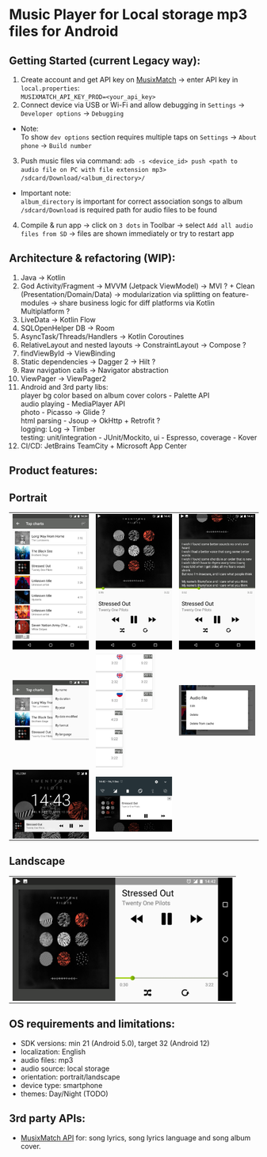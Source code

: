 # Music Player for Local storage mp3 files for Android

## Getting Started (current Legacy way): 
1. Create account and get API key on [MusixMatch](https://developer.musixmatch.com) -> enter API key in `local.properties`:<br/>`MUSIXMATCH_API_KEY_PROD=<your_api_key>`
2. Connect device via USB or Wi-Fi and allow debugging in `Settings` -> `Developer options` -> `Debugging` 
- Note:
<br/> To show `dev options` section requires multiple taps on `Settings` -> `About phone` -> `Build number`
3. Push music files via command: `adb -s <device_id> push <path to audio file on PC with file extension mp3> /sdcard/Download/<album_directory>/`

- Important note:
<br/> `album_directory` is important for correct association songs to album
<br/> `/sdcard/Download` is required path for audio files to be found

4. Compile & run app -> click on `3 dots` in Toolbar -> select `Add all audio files from SD` -> files are shown immediately or try to restart app 

## Architecture & refactoring (WIP):
1. Java -> Kotlin
2. God Activity/Fragment -> MVVM (Jetpack ViewModel) -> MVI ? + Clean (Presentation/Domain/Data) -> modularization via splitting on feature-modules -> share business logic for diff platforms via Kotlin Multiplatform ?
3. LiveData -> Kotlin Flow
4. SQLOpenHelper DB -> Room
5. AsyncTask/Threads/Handlers -> Kotlin Coroutines
6. RelativeLayout and nested layouts -> ConstraintLayout -> Compose ?
7. findViewById -> ViewBinding
8. Static dependencies -> Dagger 2 -> Hilt ?
9. Raw navigation calls -> Navigator abstraction
10. ViewPager -> ViewPager2
11. Android and 3rd party libs: 
<br/> player bg color based on album cover colors - Palette API
<br/> audio playing - MediaPlayer API
<br/> photo - Picasso -> Glide ?
<br/> html parsing - Jsoup -> OkHttp + Retrofit ?
<br/> logging: Log -> Timber
<br/> testing: unit/integration - JUnit/Mockito, ui - Espresso, coverage - Kover
12. CI/CD: JetBrains TeamCity + Microsoft App Center


## Product features:
## Portrait
| | | |
|:-------------------------:|:-------------------------:|:-------------------------:|
|<img width="250" src="screenshots/screenshot_tracklist_fragment.png" alt="screenshot_tracklist_fragment.png">|<img src="screenshots/screenshot_player_fragment_portrait.png" alt="screenshot_player_fragment_portrait.png" width="250">|<img src="screenshots/screenshot_player_fragment_lyrics.png" alt="screenshot_player_fragment_lyrics.png" width="250">
|<img src="screenshots/screenshot_tracklist_fragment_sort_menu(cut).png" alt="screenshot_tracklist_fragment_sort_menu(cut).png" width="250x" height="whatever" align=left>|<img src="screenshots/screenshot_tracklist_fragment_sort_by_lang(cut).png" alt="screenshot_tracklist_fragment_sort_by_lang.png" width="60x" height="whatever" align=left>  <img src="screenshots/screenshot_tracklist_fragment_sort_by_year(cut).png" alt="screenshot_tracklist_fragment_sort_by_year.png" width="60x" height="whatever" align=left> <img src="screenshots/screenshot_tracklist_fragment_sort_by_format(cut).png" alt="screenshot_tracklist_fragment_sort_by_format(cut).png" width="60x" height="whatever" align=left>|<img src="screenshots/screenshot_file_settings_menu(cut).png" alt="screenshot_edit_song_title_name_artist(cut).png" width="250x" height="whatever" align=left>|<img src="screenshots/screenshot_edit_song_title_name_artist(cut).png"  alt="screenshot_file_settings_menu(cut).png" width="250x" height="whatever" align=left>
|<img src="screenshots/screenshot_player_notification_small_lockscreen(cut).png" alt="screenshot_player_notification_small_lockscreen(cut).png" width="250x" height="whatever" align=left>|<img src="screenshots/screenshot_player_notification_big(cut).png" alt="screenshot_player_notification_big(cut).png" width="250x" height="whatever" align=left>|

## Landscape
| |
|:-------------------------:|
|<img src="screenshots/screenshot_player_fragment_landscape.png" alt="screenshot_player_fragment_landscape.png" width="444x" height="whatever" align=left>|

## OS requirements and limitations:
- SDK versions: min 21 (Android 5.0), target 32 (Android 12)
- localization: English
- audio files: mp3
- audio source: local storage
- orientation: portrait/landscape
- device type: smartphone
- themes: Day/Night (TODO)

## 3rd party APIs:
- [MusixMatch API](https://developer.musixmatch.com/) for: song lyrics, song lyrics language and song album cover.
